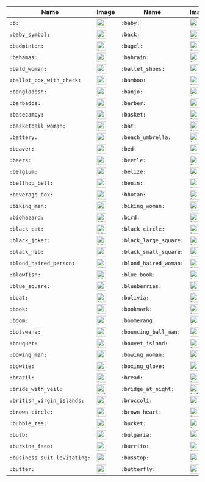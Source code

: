 | Name | Image | Name | Image | Name | Image | Name | Image |
| --- | --- | --- | --- | --- | --- | --- | --- |
| `:b:` | <img src="https://github.githubassets.com/images/icons/emoji/unicode/1f171.png?v8" alt="b" width="24" height="24" /> | `:baby:` | <img src="https://github.githubassets.com/images/icons/emoji/unicode/1f476.png?v8" alt="baby" width="24" height="24" /> | `:baby_bottle:` | <img src="https://github.githubassets.com/images/icons/emoji/unicode/1f37c.png?v8" alt="baby_bottle" width="24" height="24" /> | `:baby_chick:` | <img src="https://github.githubassets.com/images/icons/emoji/unicode/1f424.png?v8" alt="baby_chick" width="24" height="24" /> |
| `:baby_symbol:` | <img src="https://github.githubassets.com/images/icons/emoji/unicode/1f6bc.png?v8" alt="baby_symbol" width="24" height="24" /> | `:back:` | <img src="https://github.githubassets.com/images/icons/emoji/unicode/1f519.png?v8" alt="back" width="24" height="24" /> | `:bacon:` | <img src="https://github.githubassets.com/images/icons/emoji/unicode/1f953.png?v8" alt="bacon" width="24" height="24" /> | `:badger:` | <img src="https://github.githubassets.com/images/icons/emoji/unicode/1f9a1.png?v8" alt="badger" width="24" height="24" /> |
| `:badminton:` | <img src="https://github.githubassets.com/images/icons/emoji/unicode/1f3f8.png?v8" alt="badminton" width="24" height="24" /> | `:bagel:` | <img src="https://github.githubassets.com/images/icons/emoji/unicode/1f96f.png?v8" alt="bagel" width="24" height="24" /> | `:baggage_claim:` | <img src="https://github.githubassets.com/images/icons/emoji/unicode/1f6c4.png?v8" alt="baggage_claim" width="24" height="24" /> | `:baguette_bread:` | <img src="https://github.githubassets.com/images/icons/emoji/unicode/1f956.png?v8" alt="baguette_bread" width="24" height="24" /> |
| `:bahamas:` | <img src="https://github.githubassets.com/images/icons/emoji/unicode/1f1e7-1f1f8.png?v8" alt="bahamas" width="24" height="24" /> | `:bahrain:` | <img src="https://github.githubassets.com/images/icons/emoji/unicode/1f1e7-1f1ed.png?v8" alt="bahrain" width="24" height="24" /> | `:balance_scale:` | <img src="https://github.githubassets.com/images/icons/emoji/unicode/2696.png?v8" alt="balance_scale" width="24" height="24" /> | `:bald_man:` | <img src="https://github.githubassets.com/images/icons/emoji/unicode/1f468-1f9b2.png?v8" alt="bald_man" width="24" height="24" /> |
| `:bald_woman:` | <img src="https://github.githubassets.com/images/icons/emoji/unicode/1f469-1f9b2.png?v8" alt="bald_woman" width="24" height="24" /> | `:ballet_shoes:` | <img src="https://github.githubassets.com/images/icons/emoji/unicode/1fa70.png?v8" alt="ballet_shoes" width="24" height="24" /> | `:balloon:` | <img src="https://github.githubassets.com/images/icons/emoji/unicode/1f388.png?v8" alt="balloon" width="24" height="24" /> | `:ballot_box:` | <img src="https://github.githubassets.com/images/icons/emoji/unicode/1f5f3.png?v8" alt="ballot_box" width="24" height="24" /> |
| `:ballot_box_with_check:` | <img src="https://github.githubassets.com/images/icons/emoji/unicode/2611.png?v8" alt="ballot_box_with_check" width="24" height="24" /> | `:bamboo:` | <img src="https://github.githubassets.com/images/icons/emoji/unicode/1f38d.png?v8" alt="bamboo" width="24" height="24" /> | `:banana:` | <img src="https://github.githubassets.com/images/icons/emoji/unicode/1f34c.png?v8" alt="banana" width="24" height="24" /> | `:bangbang:` | <img src="https://github.githubassets.com/images/icons/emoji/unicode/203c.png?v8" alt="bangbang" width="24" height="24" /> |
| `:bangladesh:` | <img src="https://github.githubassets.com/images/icons/emoji/unicode/1f1e7-1f1e9.png?v8" alt="bangladesh" width="24" height="24" /> | `:banjo:` | <img src="https://github.githubassets.com/images/icons/emoji/unicode/1fa95.png?v8" alt="banjo" width="24" height="24" /> | `:bank:` | <img src="https://github.githubassets.com/images/icons/emoji/unicode/1f3e6.png?v8" alt="bank" width="24" height="24" /> | `:bar_chart:` | <img src="https://github.githubassets.com/images/icons/emoji/unicode/1f4ca.png?v8" alt="bar_chart" width="24" height="24" /> |
| `:barbados:` | <img src="https://github.githubassets.com/images/icons/emoji/unicode/1f1e7-1f1e7.png?v8" alt="barbados" width="24" height="24" /> | `:barber:` | <img src="https://github.githubassets.com/images/icons/emoji/unicode/1f488.png?v8" alt="barber" width="24" height="24" /> | `:baseball:` | <img src="https://github.githubassets.com/images/icons/emoji/unicode/26be.png?v8" alt="baseball" width="24" height="24" /> | `:basecamp:` | <img src="https://github.githubassets.com/images/icons/emoji/basecamp.png?v8" alt="basecamp" width="24" height="24" /> |
| `:basecampy:` | <img src="https://github.githubassets.com/images/icons/emoji/basecampy.png?v8" alt="basecampy" width="24" height="24" /> | `:basket:` | <img src="https://github.githubassets.com/images/icons/emoji/unicode/1f9fa.png?v8" alt="basket" width="24" height="24" /> | `:basketball:` | <img src="https://github.githubassets.com/images/icons/emoji/unicode/1f3c0.png?v8" alt="basketball" width="24" height="24" /> | `:basketball_man:` | <img src="https://github.githubassets.com/images/icons/emoji/unicode/26f9-2642.png?v8" alt="basketball_man" width="24" height="24" /> |
| `:basketball_woman:` | <img src="https://github.githubassets.com/images/icons/emoji/unicode/26f9-2640.png?v8" alt="basketball_woman" width="24" height="24" /> | `:bat:` | <img src="https://github.githubassets.com/images/icons/emoji/unicode/1f987.png?v8" alt="bat" width="24" height="24" /> | `:bath:` | <img src="https://github.githubassets.com/images/icons/emoji/unicode/1f6c0.png?v8" alt="bath" width="24" height="24" /> | `:bathtub:` | <img src="https://github.githubassets.com/images/icons/emoji/unicode/1f6c1.png?v8" alt="bathtub" width="24" height="24" /> |
| `:battery:` | <img src="https://github.githubassets.com/images/icons/emoji/unicode/1f50b.png?v8" alt="battery" width="24" height="24" /> | `:beach_umbrella:` | <img src="https://github.githubassets.com/images/icons/emoji/unicode/1f3d6.png?v8" alt="beach_umbrella" width="24" height="24" /> | `:bear:` | <img src="https://github.githubassets.com/images/icons/emoji/unicode/1f43b.png?v8" alt="bear" width="24" height="24" /> | `:bearded_person:` | <img src="https://github.githubassets.com/images/icons/emoji/unicode/1f9d4.png?v8" alt="bearded_person" width="24" height="24" /> |
| `:beaver:` | <img src="https://github.githubassets.com/images/icons/emoji/unicode/1f9ab.png?v8" alt="beaver" width="24" height="24" /> | `:bed:` | <img src="https://github.githubassets.com/images/icons/emoji/unicode/1f6cf.png?v8" alt="bed" width="24" height="24" /> | `:bee:` | <img src="https://github.githubassets.com/images/icons/emoji/unicode/1f41d.png?v8" alt="bee" width="24" height="24" /> | `:beer:` | <img src="https://github.githubassets.com/images/icons/emoji/unicode/1f37a.png?v8" alt="beer" width="24" height="24" /> |
| `:beers:` | <img src="https://github.githubassets.com/images/icons/emoji/unicode/1f37b.png?v8" alt="beers" width="24" height="24" /> | `:beetle:` | <img src="https://github.githubassets.com/images/icons/emoji/unicode/1fab2.png?v8" alt="beetle" width="24" height="24" /> | `:beginner:` | <img src="https://github.githubassets.com/images/icons/emoji/unicode/1f530.png?v8" alt="beginner" width="24" height="24" /> | `:belarus:` | <img src="https://github.githubassets.com/images/icons/emoji/unicode/1f1e7-1f1fe.png?v8" alt="belarus" width="24" height="24" /> |
| `:belgium:` | <img src="https://github.githubassets.com/images/icons/emoji/unicode/1f1e7-1f1ea.png?v8" alt="belgium" width="24" height="24" /> | `:belize:` | <img src="https://github.githubassets.com/images/icons/emoji/unicode/1f1e7-1f1ff.png?v8" alt="belize" width="24" height="24" /> | `:bell:` | <img src="https://github.githubassets.com/images/icons/emoji/unicode/1f514.png?v8" alt="bell" width="24" height="24" /> | `:bell_pepper:` | <img src="https://github.githubassets.com/images/icons/emoji/unicode/1fad1.png?v8" alt="bell_pepper" width="24" height="24" /> |
| `:bellhop_bell:` | <img src="https://github.githubassets.com/images/icons/emoji/unicode/1f6ce.png?v8" alt="bellhop_bell" width="24" height="24" /> | `:benin:` | <img src="https://github.githubassets.com/images/icons/emoji/unicode/1f1e7-1f1ef.png?v8" alt="benin" width="24" height="24" /> | `:bento:` | <img src="https://github.githubassets.com/images/icons/emoji/unicode/1f371.png?v8" alt="bento" width="24" height="24" /> | `:bermuda:` | <img src="https://github.githubassets.com/images/icons/emoji/unicode/1f1e7-1f1f2.png?v8" alt="bermuda" width="24" height="24" /> |
| `:beverage_box:` | <img src="https://github.githubassets.com/images/icons/emoji/unicode/1f9c3.png?v8" alt="beverage_box" width="24" height="24" /> | `:bhutan:` | <img src="https://github.githubassets.com/images/icons/emoji/unicode/1f1e7-1f1f9.png?v8" alt="bhutan" width="24" height="24" /> | `:bicyclist:` | <img src="https://github.githubassets.com/images/icons/emoji/unicode/1f6b4.png?v8" alt="bicyclist" width="24" height="24" /> | `:bike:` | <img src="https://github.githubassets.com/images/icons/emoji/unicode/1f6b2.png?v8" alt="bike" width="24" height="24" /> |
| `:biking_man:` | <img src="https://github.githubassets.com/images/icons/emoji/unicode/1f6b4-2642.png?v8" alt="biking_man" width="24" height="24" /> | `:biking_woman:` | <img src="https://github.githubassets.com/images/icons/emoji/unicode/1f6b4-2640.png?v8" alt="biking_woman" width="24" height="24" /> | `:bikini:` | <img src="https://github.githubassets.com/images/icons/emoji/unicode/1f459.png?v8" alt="bikini" width="24" height="24" /> | `:billed_cap:` | <img src="https://github.githubassets.com/images/icons/emoji/unicode/1f9e2.png?v8" alt="billed_cap" width="24" height="24" /> |
| `:biohazard:` | <img src="https://github.githubassets.com/images/icons/emoji/unicode/2623.png?v8" alt="biohazard" width="24" height="24" /> | `:bird:` | <img src="https://github.githubassets.com/images/icons/emoji/unicode/1f426.png?v8" alt="bird" width="24" height="24" /> | `:birthday:` | <img src="https://github.githubassets.com/images/icons/emoji/unicode/1f382.png?v8" alt="birthday" width="24" height="24" /> | `:bison:` | <img src="https://github.githubassets.com/images/icons/emoji/unicode/1f9ac.png?v8" alt="bison" width="24" height="24" /> |
| `:black_cat:` | <img src="https://github.githubassets.com/images/icons/emoji/unicode/1f408-2b1b.png?v8" alt="black_cat" width="24" height="24" /> | `:black_circle:` | <img src="https://github.githubassets.com/images/icons/emoji/unicode/26ab.png?v8" alt="black_circle" width="24" height="24" /> | `:black_flag:` | <img src="https://github.githubassets.com/images/icons/emoji/unicode/1f3f4.png?v8" alt="black_flag" width="24" height="24" /> | `:black_heart:` | <img src="https://github.githubassets.com/images/icons/emoji/unicode/1f5a4.png?v8" alt="black_heart" width="24" height="24" /> |
| `:black_joker:` | <img src="https://github.githubassets.com/images/icons/emoji/unicode/1f0cf.png?v8" alt="black_joker" width="24" height="24" /> | `:black_large_square:` | <img src="https://github.githubassets.com/images/icons/emoji/unicode/2b1b.png?v8" alt="black_large_square" width="24" height="24" /> | `:black_medium_small_square:` | <img src="https://github.githubassets.com/images/icons/emoji/unicode/25fe.png?v8" alt="black_medium_small_square" width="24" height="24" /> | `:black_medium_square:` | <img src="https://github.githubassets.com/images/icons/emoji/unicode/25fc.png?v8" alt="black_medium_square" width="24" height="24" /> |
| `:black_nib:` | <img src="https://github.githubassets.com/images/icons/emoji/unicode/2712.png?v8" alt="black_nib" width="24" height="24" /> | `:black_small_square:` | <img src="https://github.githubassets.com/images/icons/emoji/unicode/25aa.png?v8" alt="black_small_square" width="24" height="24" /> | `:black_square_button:` | <img src="https://github.githubassets.com/images/icons/emoji/unicode/1f532.png?v8" alt="black_square_button" width="24" height="24" /> | `:blond_haired_man:` | <img src="https://github.githubassets.com/images/icons/emoji/unicode/1f471-2642.png?v8" alt="blond_haired_man" width="24" height="24" /> |
| `:blond_haired_person:` | <img src="https://github.githubassets.com/images/icons/emoji/unicode/1f471.png?v8" alt="blond_haired_person" width="24" height="24" /> | `:blond_haired_woman:` | <img src="https://github.githubassets.com/images/icons/emoji/unicode/1f471-2640.png?v8" alt="blond_haired_woman" width="24" height="24" /> | `:blonde_woman:` | <img src="https://github.githubassets.com/images/icons/emoji/unicode/1f471-2640.png?v8" alt="blonde_woman" width="24" height="24" /> | `:blossom:` | <img src="https://github.githubassets.com/images/icons/emoji/unicode/1f33c.png?v8" alt="blossom" width="24" height="24" /> |
| `:blowfish:` | <img src="https://github.githubassets.com/images/icons/emoji/unicode/1f421.png?v8" alt="blowfish" width="24" height="24" /> | `:blue_book:` | <img src="https://github.githubassets.com/images/icons/emoji/unicode/1f4d8.png?v8" alt="blue_book" width="24" height="24" /> | `:blue_car:` | <img src="https://github.githubassets.com/images/icons/emoji/unicode/1f699.png?v8" alt="blue_car" width="24" height="24" /> | `:blue_heart:` | <img src="https://github.githubassets.com/images/icons/emoji/unicode/1f499.png?v8" alt="blue_heart" width="24" height="24" /> |
| `:blue_square:` | <img src="https://github.githubassets.com/images/icons/emoji/unicode/1f7e6.png?v8" alt="blue_square" width="24" height="24" /> | `:blueberries:` | <img src="https://github.githubassets.com/images/icons/emoji/unicode/1fad0.png?v8" alt="blueberries" width="24" height="24" /> | `:blush:` | <img src="https://github.githubassets.com/images/icons/emoji/unicode/1f60a.png?v8" alt="blush" width="24" height="24" /> | `:boar:` | <img src="https://github.githubassets.com/images/icons/emoji/unicode/1f417.png?v8" alt="boar" width="24" height="24" /> |
| `:boat:` | <img src="https://github.githubassets.com/images/icons/emoji/unicode/26f5.png?v8" alt="boat" width="24" height="24" /> | `:bolivia:` | <img src="https://github.githubassets.com/images/icons/emoji/unicode/1f1e7-1f1f4.png?v8" alt="bolivia" width="24" height="24" /> | `:bomb:` | <img src="https://github.githubassets.com/images/icons/emoji/unicode/1f4a3.png?v8" alt="bomb" width="24" height="24" /> | `:bone:` | <img src="https://github.githubassets.com/images/icons/emoji/unicode/1f9b4.png?v8" alt="bone" width="24" height="24" /> |
| `:book:` | <img src="https://github.githubassets.com/images/icons/emoji/unicode/1f4d6.png?v8" alt="book" width="24" height="24" /> | `:bookmark:` | <img src="https://github.githubassets.com/images/icons/emoji/unicode/1f516.png?v8" alt="bookmark" width="24" height="24" /> | `:bookmark_tabs:` | <img src="https://github.githubassets.com/images/icons/emoji/unicode/1f4d1.png?v8" alt="bookmark_tabs" width="24" height="24" /> | `:books:` | <img src="https://github.githubassets.com/images/icons/emoji/unicode/1f4da.png?v8" alt="books" width="24" height="24" /> |
| `:boom:` | <img src="https://github.githubassets.com/images/icons/emoji/unicode/1f4a5.png?v8" alt="boom" width="24" height="24" /> | `:boomerang:` | <img src="https://github.githubassets.com/images/icons/emoji/unicode/1fa83.png?v8" alt="boomerang" width="24" height="24" /> | `:boot:` | <img src="https://github.githubassets.com/images/icons/emoji/unicode/1f462.png?v8" alt="boot" width="24" height="24" /> | `:bosnia_herzegovina:` | <img src="https://github.githubassets.com/images/icons/emoji/unicode/1f1e7-1f1e6.png?v8" alt="bosnia_herzegovina" width="24" height="24" /> |
| `:botswana:` | <img src="https://github.githubassets.com/images/icons/emoji/unicode/1f1e7-1f1fc.png?v8" alt="botswana" width="24" height="24" /> | `:bouncing_ball_man:` | <img src="https://github.githubassets.com/images/icons/emoji/unicode/26f9-2642.png?v8" alt="bouncing_ball_man" width="24" height="24" /> | `:bouncing_ball_person:` | <img src="https://github.githubassets.com/images/icons/emoji/unicode/26f9.png?v8" alt="bouncing_ball_person" width="24" height="24" /> | `:bouncing_ball_woman:` | <img src="https://github.githubassets.com/images/icons/emoji/unicode/26f9-2640.png?v8" alt="bouncing_ball_woman" width="24" height="24" /> |
| `:bouquet:` | <img src="https://github.githubassets.com/images/icons/emoji/unicode/1f490.png?v8" alt="bouquet" width="24" height="24" /> | `:bouvet_island:` | <img src="https://github.githubassets.com/images/icons/emoji/unicode/1f1e7-1f1fb.png?v8" alt="bouvet_island" width="24" height="24" /> | `:bow:` | <img src="https://github.githubassets.com/images/icons/emoji/unicode/1f647.png?v8" alt="bow" width="24" height="24" /> | `:bow_and_arrow:` | <img src="https://github.githubassets.com/images/icons/emoji/unicode/1f3f9.png?v8" alt="bow_and_arrow" width="24" height="24" /> |
| `:bowing_man:` | <img src="https://github.githubassets.com/images/icons/emoji/unicode/1f647-2642.png?v8" alt="bowing_man" width="24" height="24" /> | `:bowing_woman:` | <img src="https://github.githubassets.com/images/icons/emoji/unicode/1f647-2640.png?v8" alt="bowing_woman" width="24" height="24" /> | `:bowl_with_spoon:` | <img src="https://github.githubassets.com/images/icons/emoji/unicode/1f963.png?v8" alt="bowl_with_spoon" width="24" height="24" /> | `:bowling:` | <img src="https://github.githubassets.com/images/icons/emoji/unicode/1f3b3.png?v8" alt="bowling" width="24" height="24" /> |
| `:bowtie:` | <img src="https://github.githubassets.com/images/icons/emoji/bowtie.png?v8" alt="bowtie" width="24" height="24" /> | `:boxing_glove:` | <img src="https://github.githubassets.com/images/icons/emoji/unicode/1f94a.png?v8" alt="boxing_glove" width="24" height="24" /> | `:boy:` | <img src="https://github.githubassets.com/images/icons/emoji/unicode/1f466.png?v8" alt="boy" width="24" height="24" /> | `:brain:` | <img src="https://github.githubassets.com/images/icons/emoji/unicode/1f9e0.png?v8" alt="brain" width="24" height="24" /> |
| `:brazil:` | <img src="https://github.githubassets.com/images/icons/emoji/unicode/1f1e7-1f1f7.png?v8" alt="brazil" width="24" height="24" /> | `:bread:` | <img src="https://github.githubassets.com/images/icons/emoji/unicode/1f35e.png?v8" alt="bread" width="24" height="24" /> | `:breast_feeding:` | <img src="https://github.githubassets.com/images/icons/emoji/unicode/1f931.png?v8" alt="breast_feeding" width="24" height="24" /> | `:bricks:` | <img src="https://github.githubassets.com/images/icons/emoji/unicode/1f9f1.png?v8" alt="bricks" width="24" height="24" /> |
| `:bride_with_veil:` | <img src="https://github.githubassets.com/images/icons/emoji/unicode/1f470-2640.png?v8" alt="bride_with_veil" width="24" height="24" /> | `:bridge_at_night:` | <img src="https://github.githubassets.com/images/icons/emoji/unicode/1f309.png?v8" alt="bridge_at_night" width="24" height="24" /> | `:briefcase:` | <img src="https://github.githubassets.com/images/icons/emoji/unicode/1f4bc.png?v8" alt="briefcase" width="24" height="24" /> | `:british_indian_ocean_territory:` | <img src="https://github.githubassets.com/images/icons/emoji/unicode/1f1ee-1f1f4.png?v8" alt="british_indian_ocean_territory" width="24" height="24" /> |
| `:british_virgin_islands:` | <img src="https://github.githubassets.com/images/icons/emoji/unicode/1f1fb-1f1ec.png?v8" alt="british_virgin_islands" width="24" height="24" /> | `:broccoli:` | <img src="https://github.githubassets.com/images/icons/emoji/unicode/1f966.png?v8" alt="broccoli" width="24" height="24" /> | `:broken_heart:` | <img src="https://github.githubassets.com/images/icons/emoji/unicode/1f494.png?v8" alt="broken_heart" width="24" height="24" /> | `:broom:` | <img src="https://github.githubassets.com/images/icons/emoji/unicode/1f9f9.png?v8" alt="broom" width="24" height="24" /> |
| `:brown_circle:` | <img src="https://github.githubassets.com/images/icons/emoji/unicode/1f7e4.png?v8" alt="brown_circle" width="24" height="24" /> | `:brown_heart:` | <img src="https://github.githubassets.com/images/icons/emoji/unicode/1f90e.png?v8" alt="brown_heart" width="24" height="24" /> | `:brown_square:` | <img src="https://github.githubassets.com/images/icons/emoji/unicode/1f7eb.png?v8" alt="brown_square" width="24" height="24" /> | `:brunei:` | <img src="https://github.githubassets.com/images/icons/emoji/unicode/1f1e7-1f1f3.png?v8" alt="brunei" width="24" height="24" /> |
| `:bubble_tea:` | <img src="https://github.githubassets.com/images/icons/emoji/unicode/1f9cb.png?v8" alt="bubble_tea" width="24" height="24" /> | `:bucket:` | <img src="https://github.githubassets.com/images/icons/emoji/unicode/1faa3.png?v8" alt="bucket" width="24" height="24" /> | `:bug:` | <img src="https://github.githubassets.com/images/icons/emoji/unicode/1f41b.png?v8" alt="bug" width="24" height="24" /> | `:building_construction:` | <img src="https://github.githubassets.com/images/icons/emoji/unicode/1f3d7.png?v8" alt="building_construction" width="24" height="24" /> |
| `:bulb:` | <img src="https://github.githubassets.com/images/icons/emoji/unicode/1f4a1.png?v8" alt="bulb" width="24" height="24" /> | `:bulgaria:` | <img src="https://github.githubassets.com/images/icons/emoji/unicode/1f1e7-1f1ec.png?v8" alt="bulgaria" width="24" height="24" /> | `:bullettrain_front:` | <img src="https://github.githubassets.com/images/icons/emoji/unicode/1f685.png?v8" alt="bullettrain_front" width="24" height="24" /> | `:bullettrain_side:` | <img src="https://github.githubassets.com/images/icons/emoji/unicode/1f684.png?v8" alt="bullettrain_side" width="24" height="24" /> |
| `:burkina_faso:` | <img src="https://github.githubassets.com/images/icons/emoji/unicode/1f1e7-1f1eb.png?v8" alt="burkina_faso" width="24" height="24" /> | `:burrito:` | <img src="https://github.githubassets.com/images/icons/emoji/unicode/1f32f.png?v8" alt="burrito" width="24" height="24" /> | `:burundi:` | <img src="https://github.githubassets.com/images/icons/emoji/unicode/1f1e7-1f1ee.png?v8" alt="burundi" width="24" height="24" /> | `:bus:` | <img src="https://github.githubassets.com/images/icons/emoji/unicode/1f68c.png?v8" alt="bus" width="24" height="24" /> |
| `:business_suit_levitating:` | <img src="https://github.githubassets.com/images/icons/emoji/unicode/1f574.png?v8" alt="business_suit_levitating" width="24" height="24" /> | `:busstop:` | <img src="https://github.githubassets.com/images/icons/emoji/unicode/1f68f.png?v8" alt="busstop" width="24" height="24" /> | `:bust_in_silhouette:` | <img src="https://github.githubassets.com/images/icons/emoji/unicode/1f464.png?v8" alt="bust_in_silhouette" width="24" height="24" /> | `:busts_in_silhouette:` | <img src="https://github.githubassets.com/images/icons/emoji/unicode/1f465.png?v8" alt="busts_in_silhouette" width="24" height="24" /> |
| `:butter:` | <img src="https://github.githubassets.com/images/icons/emoji/unicode/1f9c8.png?v8" alt="butter" width="24" height="24" /> | `:butterfly:` | <img src="https://github.githubassets.com/images/icons/emoji/unicode/1f98b.png?v8" alt="butterfly" width="24" height="24" /> |  |  |  |  |
